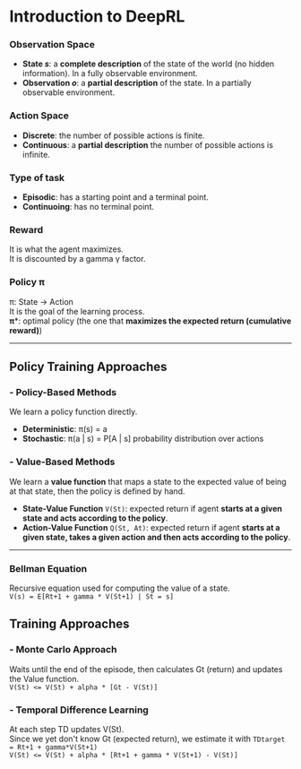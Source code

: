 # Introduction to DeepRL

### Observation Space
- **State *s***: a **complete description** of the state of the world (no hidden information). In a fully observable environment.
- **Observation *o***: a **partial description** of the state. In a partially observable environment.

### Action Space
- **Discrete**: the number of possible actions is finite.
- **Continuous**: a **partial description** the number of possible actions is infinite.

### Type of task
- **Episodic**: has a starting point and a terminal point.
- **Continuoing**: has no terminal point.

### Reward
It is what the agent maximizes.   
It is discounted by a gamma γ factor.

### Policy π
π: State -> Action   
It is the goal of the learning process.  
**π***: optimal policy (the one that **maximizes the expected return (cumulative reward)**)

---

## Policy Training Approaches
### - Policy-Based Methods
We learn a policy function directly.
- **Deterministic**: π(s) = a
- **Stochastic**: π(a | s) = P[A | s]  probability distribution over actions

### - Value-Based Methods
We learn a **value function** that maps a state to the expected value of being at that state, then the policy is defined by hand.
- **State-Value Function** `V(St)`: expected return if agent **starts at a given state and acts according to the policy**.
- **Action-Value Function** `Q(St, At)`: expected return if agent **starts at a given state, takes a given action and then acts according to the policy**.
---
### **Bellman Equation**
Recursive equation used for computing the value of a state.  
`V(s) = E[Rt+1 + gamma * V(St+1) | St = s]`


## Training Approaches

### - Monte Carlo Approach
Waits until the end of the episode, then calculates Gt (return) and updates the Value function.  
```V(St) <= V(St) + alpha * [Gt - V(St)]```  

### - Temporal Difference Learning
At each step TD updates V(St).  
Since we yet don't know Gt (expected return), we estimate it with `TDtarget = Rt+1 + gamma*V(St+1)`  
```V(St) <= V(St) + alpha * [Rt+1 + gamma * V(St+1) - V(St)]```  
